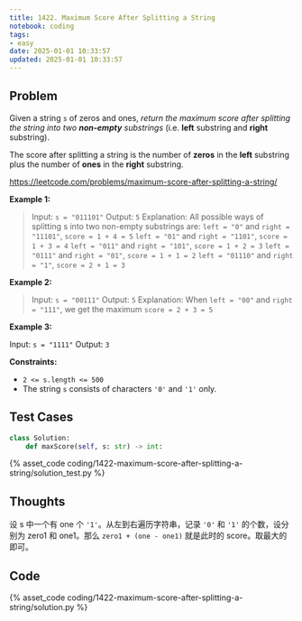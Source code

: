 ```yaml
---
title: 1422. Maximum Score After Splitting a String
notebook: coding
tags:
- easy
date: 2025-01-01 10:33:57
updated: 2025-01-01 10:33:57
---
```

## Problem

Given a string `s` of zeros and ones, _return the maximum score after splitting the string into two **non-empty** substrings_ (i.e. **left** substring and **right** substring).

The score after splitting a string is the number of **zeros** in the **left** substring plus the number of **ones** in the **right** substring.

<https://leetcode.com/problems/maximum-score-after-splitting-a-string/>

**Example 1:**

> Input: `s = "011101"`
> Output: `5`
> Explanation:
> All possible ways of splitting s into two non-empty substrings are:
> `left = "0"` and `right = "11101"`, `score = 1 + 4 = 5`
> `left = "01"` and `right = "1101"`, `score = 1 + 3 = 4`
> `left = "011"` and `right = "101"`, `score = 1 + 2 = 3`
> `left = "0111"` and `right = "01"`, `score = 1 + 1 = 2`
> `left = "01110"` and `right = "1"`, `score = 2 + 1 = 3`

**Example 2:**

> Input: `s = "00111"`
> Output: `5`
> Explanation: When `left = "00"` and `right = "111"`, we get the maximum `score = 2 + 3 = 5`

**Example 3:**

Input: `s = "1111"`
Output: `3`

**Constraints:**

- `2 <= s.length <= 500`
- The string `s` consists of characters `'0'` and `'1'` only.

## Test Cases

``` python
class Solution:
    def maxScore(self, s: str) -> int:
```

{% asset_code coding/1422-maximum-score-after-splitting-a-string/solution_test.py %}

## Thoughts

设 s 中一个有 one 个 `'1'`。从左到右遍历字符串，记录 `'0'` 和 `'1'` 的个数，设分别为 zero1 和 one1。那么 `zero1 + (one - one1)` 就是此时的 score。取最大的即可。

## Code

{% asset_code coding/1422-maximum-score-after-splitting-a-string/solution.py %}
